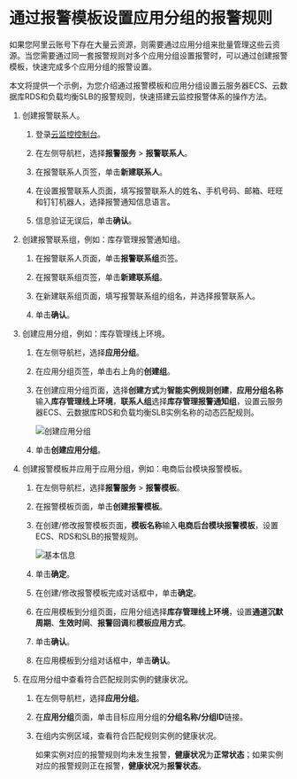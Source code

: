 # 通过报警模板设置应用分组的报警规则

如果您阿里云账号下存在大量云资源，则需要通过应用分组来批量管理这些云资源。当您需要通过同一套报警规则对多个应用分组设置报警时，可以通过创建报警模板，快速完成多个应用分组的报警设置。

本文将提供一个示例，为您介绍通过报警模板和应用分组设置云服务器ECS、云数据库RDS和负载均衡SLB的报警规则，快速搭建云监控报警体系的操作方法。

1.  创建报警联系人。

    1.  登录[云监控控制台](https://cloudmonitor.console.aliyun.com)。

    2.  在左侧导航栏，选择**报警服务** \> **报警联系人**。

    3.  在报警联系人页签，单击**新建联系人**。

    4.  在设置报警联系人页面，填写报警联系人的姓名、手机号码、邮箱、旺旺和钉钉机器人，选择报警通知信息语言。

    5.  信息验证无误后，单击**确认**。

2.  创建报警联系组，例如：库存管理报警通知组。

    1.  在报警联系人页面，单击**报警联系组**页签。

    2.  在报警联系组页签，单击**新建联系组**。

    3.  在新建联系组页面，填写报警联系组的组名，并选择报警联系人。

    4.  单击**确认**。

3.  创建应用分组，例如：库存管理线上环境。

    1.  在左侧导航栏，选择**应用分组**。

    2.  在应用分组页签，单击右上角的**创建组**。

    3.  在创建应用分组页面，选择**创建方式**为**智能实例规则创建**，**应用分组名称**输入**库存管理线上环境**，**联系人组**选择**库存管理报警通知组**，设置云服务器ECS、云数据库RDS和负载均衡SLB实例名称的动态匹配规则。

        ![创建应用分组](https://static-aliyun-doc.oss-accelerate.aliyuncs.com/assets/img/zh-CN/2301247061/p189908.png)

    4.  单击**创建应用分组**。

4.  创建报警模板并应用于应用分组，例如：电商后台模块报警模板。

    1.  在左侧导航栏，选择**报警服务** \> **报警模板**。

    2.  在报警模板页面，单击**创建报警模板**。

    3.  在创建/修改报警模板页面，**模板名称**输入**电商后台模块报警模板**，设置ECS、RDS和SLB的报警规则。

        ![基本信息](https://static-aliyun-doc.oss-accelerate.aliyuncs.com/assets/img/zh-CN/7405147061/p189863.png)

    4.  单击**确定**。

    5.  在创建/修改报警模板完成对话框中，单击**确定**。

    6.  在应用模板到分组页面，应用分组选择**库存管理线上环境**，设置**通道沉默周期**、**生效时间**、**报警回调**和**模板应用方式**。

    7.  单击**确认**。

    8.  在应用模板到分组对话框中，单击**确认**。

5.  在应用分组中查看符合匹配规则实例的健康状况。

    1.  在左侧导航栏，选择**应用分组**。

    2.  在**应用分组**页面，单击目标应用分组的**分组名称/分组ID**链接。

    3.  在组内实例区域，查看符合匹配规则实例的健康状况。

        如果实例对应的报警规则均未发生报警，**健康状况**为**正常状态**；如果实例对应的报警规则正在报警，**健康状况**为**报警状态**。


